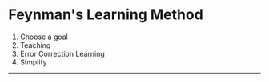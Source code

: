 # Feynman's Learning Method

1. Choose a goal
1. Teaching
1. Error Correction Learning
1. Simplify

---
